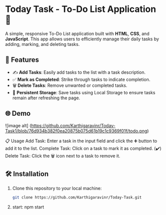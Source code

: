 # Today Task - To-Do List Application 📝

A simple, responsive To-Do List application built with **HTML**, **CSS**, and **JavaScript**. This app allows users to efficiently manage their daily 
tasks by adding, marking, and deleting tasks.  

## 🚀 Features
- ✍️ **Add Tasks**: Easily add tasks to the list with a task description.
- ✅ **Mark as Completed**: Strike through tasks to indicate completion.
- 🗑️ **Delete Tasks**: Remove unwanted or completed tasks.
- 💾 **Persistent Storage**: Save tasks using Local Storage to ensure tasks remain after refreshing the page.

## 🌐 Demo
![image alt] (https://github.com/Karthigaravinr/Today-Task1/blob/76d934b382f0ea20875b075d61b19c1c9369f01f/todo.png)

📋 Usage
Add Task: Enter a task in the input field and click the ➕ button to add it to the list.
Complete Task: Click on a task to mark it as completed. (✔️)
Delete Task: Click the 🗑️ icon next to a task to remove it.

## 🛠️ Installation
1. Clone this repository to your local machine:
   ```bash
   git clone https://github.com/Karthigaravinr/Today-Task.git

2. start:
   npm start

